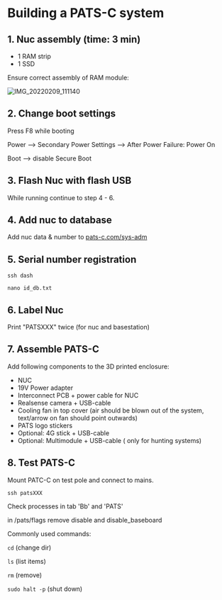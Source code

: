 # Building a PATS-C system


## 1. Nuc assembly (time: 3 min)
- 1 RAM strip
- 1 SSD

Ensure correct assembly of RAM module:

![IMG_20220209_111140](https://user-images.githubusercontent.com/14312271/153180176-b3d0ffe1-f0ed-4357-b9a8-eb36c5735425.jpg)

## 2. Change boot settings
Press F8 while booting

Power --> Secondary Power Settings --> After Power Failure: Power On

Boot --> disable Secure Boot

## 3. Flash Nuc with flash USB
While running continue to step 4 - 6.
	
## 4. Add nuc to database

Add nuc data & number to [pats-c.com/sys-adm](pats-c.com/sys-adm)
	
## 5. Serial number registration

```ssh dash``` 

```nano id_db.txt```

## 6. Label Nuc
Print "PATSXXX" twice (for nuc and basestation)

## 7. Assemble PATS-C
Add following components to the 3D printed enclosure:

 - NUC
 - 19V Power adapter
 - Interconnect PCB + power cable for NUC
 - Realsense camera + USB-cable
 - Cooling fan in top cover (air should be blown out of the system, text/arrow on fan should point outwards)
 - PATS logo stickers
 - Optional: 4G stick + USB-cable
 - Optional: Multimodule + USB-cable ( only for hunting systems)

## 8. Test PATS-C

Mount PATC-C on test pole and connect to mains.


``` ssh patsXXX ```

Check processes in tab 'Bb' and 'PATS'

in /pats/flags remove disable and disable_baseboard


Commonly used commands:

```cd```	(change dir)

```ls```	(list items)

```rm```	(remove)

```sudo halt -p``` (shut down)
